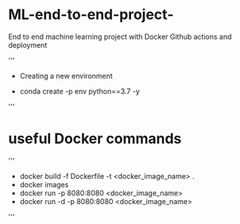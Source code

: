 # ML-end-to-end-project-
End to end machine learning project with Docker Github actions and deployment

''' 
- Creating a new environment

- conda create -p env python==3.7 -y

'''
#  useful Docker commands 
'''
- docker build -f Dockerfile -t <docker_image_name> .
- docker images
- docker run -p 8080:8080 <docker_image_name>
- docker run -d -p 8080:8080 <docker_image_name> 

'''


